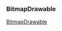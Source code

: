 ### BitmapDrawable
[BitmapDrawable](https://github.com/ningbaoqi/Resources/blob/master/README-drawable.md)
